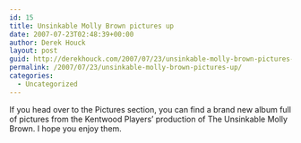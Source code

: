 ```yaml
---
id: 15
title: Unsinkable Molly Brown pictures up
date: 2007-07-23T02:48:39+00:00
author: Derek Houck
layout: post
guid: http://derekhouck.com/2007/07/23/unsinkable-molly-brown-pictures-up/
permalink: /2007/07/23/unsinkable-molly-brown-pictures-up/
categories:
  - Uncategorized
---
```

If you head over to the Pictures section, you can find a brand new album full of pictures from the Kentwood Players&#8217; production of The Unsinkable Molly Brown. I hope you enjoy them.